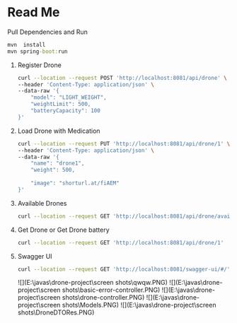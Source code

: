 # Read Me 

Pull Dependencies and Run
```cmd
mvn  install
mvn spring-boot:run
```



1. Register Drone

    ```bash
    curl --location --request POST 'http://localhost:8081/api/drone' \
    --header 'Content-Type: application/json' \
    --data-raw '{
        "model": "LIGHT_WEIGHT",
        "weightLimit": 500,
        "batteryCapacity": 100
    }'
    ```

2. Load Drone with Medication
    
    ```bash
    curl --location --request PUT 'http://localhost:8081/api/drone/1' \
    --header 'Content-Type: application/json' \
    --data-raw '{
        "name": "drone1",
        "weight": 500,
      
        "image": "shorturl.at/fiAEM"
    }'
    ```

3. Available Drones
    ```bash
    curl --location --request GET 'http://localhost:8081/api/drone/available'
    ```

4. Get Drone or Get Drone battery
    ```bash
    curl --location --request GET 'http://localhost:8081/api/drone/1'
    ```

5. Swagger UI
    ```bash
    curl --location --request GET 'http://localhost:8081/swagger-ui/#/'
    ```
   ![](E:\javas\drone-project\screen shots\qwqw.PNG)
![](E:\javas\drone-project\screen shots\basic-error-controller.PNG)
![](E:\javas\drone-project\screen shots\drone-controller.PNG)
![](E:\javas\drone-project\screen shots\Models.PNG)
![](E:\javas\drone-project\screen shots\DroneDTORes.PNG)